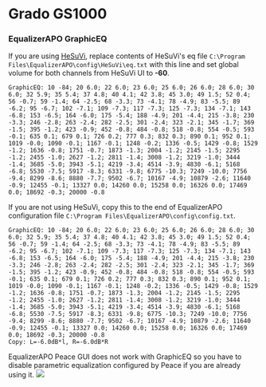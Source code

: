 # Grado GS1000
### EqualizerAPO GraphicEQ
If you are using [HeSuVi](https://sourceforge.net/projects/hesuvi/), replace contents of HeSuVi's eq file `C:\Program Files\EqualizerAPO\config\HeSuVi\eq.txt` with this line and set global volume for both channels from HeSuVi UI to **-60**.
```
GraphicEQ: 10 -84; 20 6.0; 22 6.0; 23 6.0; 25 6.0; 26 6.0; 28 6.0; 30 6.0; 32 5.9; 35 5.4; 37 4.8; 40 4.1; 42 3.8; 45 3.0; 49 1.5; 52 0.4; 56 -0.7; 59 -1.4; 64 -2.5; 68 -3.3; 73 -4.1; 78 -4.9; 83 -5.5; 89 -6.2; 95 -6.7; 102 -7.1; 109 -7.3; 117 -7.3; 125 -7.3; 134 -7.1; 143 -6.8; 153 -6.5; 164 -6.0; 175 -5.4; 188 -4.9; 201 -4.4; 215 -3.8; 230 -3.3; 246 -2.8; 263 -2.4; 282 -2.5; 301 -2.4; 323 -2.1; 345 -1.7; 369 -1.5; 395 -1.2; 423 -0.9; 452 -0.8; 484 -0.8; 518 -0.8; 554 -0.5; 593 -0.1; 635 0.1; 679 0.1; 726 0.2; 777 0.3; 832 0.3; 890 0.1; 952 0.1; 1019 -0.0; 1090 -0.1; 1167 -0.1; 1248 -0.2; 1336 -0.5; 1429 -0.8; 1529 -1.2; 1636 -0.8; 1751 -0.7; 1873 -1.3; 2004 -1.2; 2145 -1.5; 2295 -1.2; 2455 -1.0; 2627 -1.2; 2811 -1.4; 3008 -1.2; 3219 -1.0; 3444 -1.4; 3685 -5.0; 3943 -5.1; 4219 -3.4; 4514 -3.9; 4830 -6.1; 5168 -6.8; 5530 -7.5; 5917 -8.3; 6331 -9.8; 6775 -10.3; 7249 -10.0; 7756 -9.4; 8299 -8.6; 8880 -7.7; 9502 -6.7; 10167 -4.9; 10879 -2.6; 11640 -0.9; 12455 -0.1; 13327 0.0; 14260 0.0; 15258 0.0; 16326 0.0; 17469 0.0; 18692 -0.3; 20000 -0.8
```
If you are not using HeSuVi, copy this to the end of EqualizerAPO configuration file `C:\Program Files\EqualizerAPO\config\config.txt`.
```
GraphicEQ: 10 -84; 20 6.0; 22 6.0; 23 6.0; 25 6.0; 26 6.0; 28 6.0; 30 6.0; 32 5.9; 35 5.4; 37 4.8; 40 4.1; 42 3.8; 45 3.0; 49 1.5; 52 0.4; 56 -0.7; 59 -1.4; 64 -2.5; 68 -3.3; 73 -4.1; 78 -4.9; 83 -5.5; 89 -6.2; 95 -6.7; 102 -7.1; 109 -7.3; 117 -7.3; 125 -7.3; 134 -7.1; 143 -6.8; 153 -6.5; 164 -6.0; 175 -5.4; 188 -4.9; 201 -4.4; 215 -3.8; 230 -3.3; 246 -2.8; 263 -2.4; 282 -2.5; 301 -2.4; 323 -2.1; 345 -1.7; 369 -1.5; 395 -1.2; 423 -0.9; 452 -0.8; 484 -0.8; 518 -0.8; 554 -0.5; 593 -0.1; 635 0.1; 679 0.1; 726 0.2; 777 0.3; 832 0.3; 890 0.1; 952 0.1; 1019 -0.0; 1090 -0.1; 1167 -0.1; 1248 -0.2; 1336 -0.5; 1429 -0.8; 1529 -1.2; 1636 -0.8; 1751 -0.7; 1873 -1.3; 2004 -1.2; 2145 -1.5; 2295 -1.2; 2455 -1.0; 2627 -1.2; 2811 -1.4; 3008 -1.2; 3219 -1.0; 3444 -1.4; 3685 -5.0; 3943 -5.1; 4219 -3.4; 4514 -3.9; 4830 -6.1; 5168 -6.8; 5530 -7.5; 5917 -8.3; 6331 -9.8; 6775 -10.3; 7249 -10.0; 7756 -9.4; 8299 -8.6; 8880 -7.7; 9502 -6.7; 10167 -4.9; 10879 -2.6; 11640 -0.9; 12455 -0.1; 13327 0.0; 14260 0.0; 15258 0.0; 16326 0.0; 17469 0.0; 18692 -0.3; 20000 -0.8
Copy: L=-6.0dB*l, R=-6.0dB*R
```
EqualizerAPO Peace GUI does not work with GraphicEQ so you have to disable parametric equalization configured by Peace if you are already using it.
![](https://raw.githubusercontent.com/jaakkopasanen/AutoEq/master/results/SBAF-Serious/headphoncecom/onear/Grado%20GS1000/Grado%20GS1000.png)
